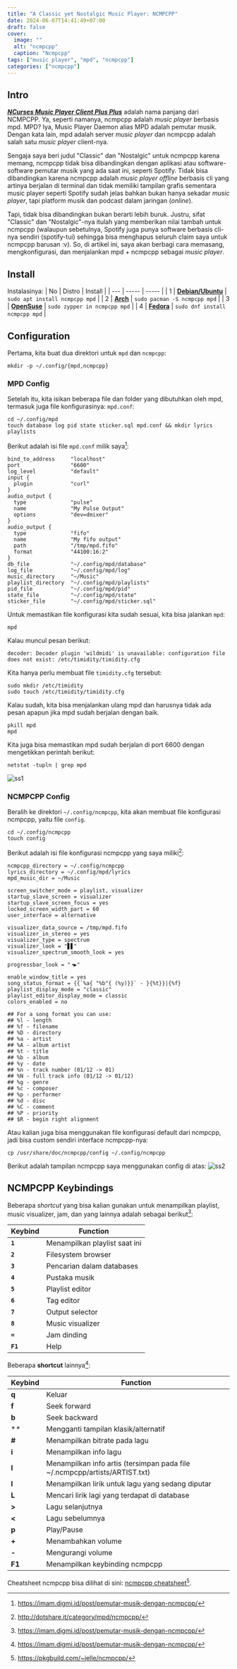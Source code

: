 ```yaml
---
title: "A Classic yet Nostalgic Music Player: NCMPCPP"
date: 2024-06-07T14:41:49+07:00
draft: false		
cover: 
  image: ""
  alt: "ncmpcpp"
  caption: "Ncmpcpp"
tags: ["music player", "mpd", "ncmpcpp"]
categories: ["ncmpcpp"]
---
```



## Intro

***[NCurses Music Player Client Plus Plus](https://github.com/ncmpcpp/ncmpcpp)*** adalah nama panjang dari NCMPCPP. Ya, seperti namanya, ncmpcpp adalah *music player* berbasis mpd. MPD? Iya, Music Player Daemon alias MPD adalah pemutar musik. Dengan kata lain, mpd adalah server *music player* dan ncmpcpp adalah salah satu *music player* client-nya.  

Sengaja saya beri judul "Classic" dan "Nostalgic" untuk ncmpcpp karena memang, ncmpcpp tidak bisa dibandingkan dengan aplikasi atau software-software pemutar musik yang ada saat ini, seperti Spotify. Tidak bisa dibandingkan karena ncmpcpp adalah *music player offline* berbasis cli yang artinya berjalan di terminal dan tidak memiliki tampilan grafis sementara music player seperti Spotify sudah jelas bahkan bukan hanya sekadar *music player*, tapi platform musik dan podcast dalam jaringan (*online*).

Tapi, tidak bisa dibandingkan bukan berarti lebih buruk. Justru, sifat "Classic" dan "Nostalgic"-nya itulah yang memberikan nilai tambah untuk ncmpcpp (walaupun sebetulnya, Spotify juga punya software berbasis cli-nya sendiri (spotify-tui) sehingga bisa menghapus seluruh claim saya untuk ncmpcpp barusan :v). So, di artikel ini, saya akan berbagi cara memasang, mengkonfigurasi, dan menjalankan mpd + ncmpcpp sebagai *music player*.

## Install

Instalasinya:
| No  |           Distro                                                                  |             Install                   |
| --- |           -----                                                                   |              -----                    |
|  1  |   [**Debian/Ubuntu**](https://packages.debian.org/bookworm/ncmpcpp)               |  `sudo apt install ncmpcpp mpd`       |
|  2  |   [**Arch**](https://archlinux.org/packages/extra/x86_64/ncmpcpp/)                |  `sudo pacman -S ncmpcpp mpd`         |
|  3  |   [**OpenSuse**](https://software.opensuse.org/package/ncmpcpp)                   |  `sudo zypper in ncmpcpp mpd`         |
|  4  |   [**Fedora**](https://packages.fedoraproject.org/pkgs/ncmpcpp/ncmpcpp/)          |  `sudo dnf install ncmpcpp mpd`       |

## Configuration

Pertama, kita buat dua direktori untuk `mpd` dan `ncmpcpp`:
```shell
mkdir -p ~/.config/{mpd,ncmpcpp}
```

### MPD Config

Setelah itu, kita isikan beberapa file dan folder yang dibutuhkan oleh mpd, termasuk juga file konfigurasinya: `mpd.conf`:
```shell
cd ~/.config/mpd
touch database log pid state sticker.sql mpd.conf && mkdir lyrics playlists
```

Berikut adalah isi file `mpd.conf` milik saya[^1]:
```shell
bind_to_address     "localhost"
port                "6600"
log_level           "default"
input {
  plugin            "curl"
}
audio_output {
  type              "pulse"
  name              "My Pulse Output"
  options           "dev=dmixer"
}
audio_output {
  type              "fifo"
  name              "My fifo output"
  path              "/tmp/mpd.fifo"
  format            "44100:16:2"
}
db_file             "~/.config/mpd/database"
log_file            "~/.config/mpd/log"
music_directory     "~/Music"
playlist_directory  "~/.config/mpd/playlists"
pid_file            "~/.config/mpd/pid"
state_file          "~/.config/mpd/state"
sticker_file        "~/.config/mpd/sticker.sql"
```

Untuk memastikan file konfigurasi kita sudah sesuai, kita bisa jalankan `mpd`:
```shell
mpd 
```

Kalau muncul pesan berikut:
```log
decoder: Decoder plugin 'wildmidi' is unavailable: configuration file does not exist: /etc/timidity/timidity.cfg
```
Kita hanya perlu membuat file `timidity.cfg` tersebut:
```shell
sudo mkdir /etc/timidity
sudo touch /etc/timidity/timidity.cfg
```
Kalau sudah, kita bisa menjalankan ulang mpd dan harusnya tidak ada pesan apapun jika mpd sudah berjalan dengan baik.
```shell
pkill mpd
mpd
```

Kita juga bisa memastikan mpd sudah berjalan di port 6600 dengan mengetikkan perintah berikut:
```shell
netstat -tupln | grep mpd
```
![ss1](/ncmpcpp/ss1.png)

### NCMPCPP Config

Beralih ke direktori `~/.config/ncmpcpp`, kita akan membuat file konfigurasi ncmpcpp, yaitu file `config`. 
```shell
cd ~/.config/ncmpcpp
touch config
```

Berikut adalah isi file konfigurasi ncmpcpp yang saya miliki[^2]:
```shell
ncmpcpp_directory = ~/.config/ncmpcpp
lyrics_directory = ~/.config/mpd/lyrics
mpd_music_dir = ~/Music

screen_switcher_mode = playlist, visualizer
startup_slave_screen = visualizer
startup_slave_screen_focus = yes
locked_screen_width_part = 60
user_interface = alternative

visualizer_data_source = /tmp/mpd.fifo
visualizer_in_stereo = yes
visualizer_type = spectrum
visualizer_look = "▋▋"
visualizer_spectrum_smooth_look = yes

progressbar_look = "╺▶"

enable_window_title = yes
song_status_format = {{`%a{ "%b"{ (%y)}}` - }{%t}}|{%f}
playlist_display_mode = "classic"
playlist_editor_display_mode = classic
colors_enabled = no

## For a song format you can use:
## %l - length
## %f - filename
## %D - directory
## %a - artist
## %A - album artist
## %t - title
## %b - album
## %y - date
## %n - track number (01/12 -> 01)
## %N - full track info (01/12 -> 01/12)
## %g - genre
## %c - composer
## %p - performer
## %d - disc
## %C - comment
## %P - priority
## $R - begin right alignment
```

Atau kalian juga bisa menggunakan file konfigurasi default dari ncmpcpp, jadi bisa custom sendiri interface ncmpcpp-nya:
```shell 
cp /usr/share/doc/ncmpcpp/config ~/.config/ncmpcpp
```
Berikut adalah tampilan ncmpcpp saya menggunakan config di atas:
![ss2](/ncmpcpp/ss2.png)

## NCMPCPP Keybindings

Beberapa *shortcut* yang bisa kalian gunakan untuk menampilkan playlist, music visualizer, jam, dan yang lainnya adalah sebagai berikut[^1]:

| Keybind       | Function                       |
|---------------|--------------------------------|
| **`1`**       | Menampilkan playlist saat ini  |
| **`2`**       | Filesystem browser             |
| **`3`**       | Pencarian dalam databases      |
| **`4`**       | Pustaka musik                  |
| **`5`**       | Playlist editor                |
| **`6`**       | Tag editor                     |
| **`7`**       | Output selector                |
| **`8`**       | Music visualizer               |
| **`=`**       | Jam dinding                    |
| **`F1`**      | Help                           |

Beberapa **shortcut** lainnya[^1]:

| Keybind | Function                                               |
|---------|--------------------------------------------------------|
| **q**   | Keluar                                                 |
| **f**   | Seek forward                                           |
| **b**   | Seek backward                                          |
| **\**   | Mengganti tampilan klasik/alternatif                   |
| **#**   | Menampilkan bitrate pada lagu                          |
| **i**   | Menampilkan info lagu                                  |
| **I**   | Menampilkan info artis (tersimpan pada file ~/.ncmpcpp/artists/ARTIST.txt) |
| **l**   | Menampilkan lirik untuk lagu yang sedang diputar       |
| **L**   | Mencari lirik lagi yang terdapat di database           |
| **>**   | Lagu selanjutnya                                       |
| **<**   | Lagu sebelumnya                                        |
| **p**   | Play/Pause                                             |
| **+**   | Menambahkan volume                                     |
| **-**   | Mengurangi volume                                      | 
| **F1**  | Menampilkan keybinding ncmpcpp                         |

Cheatsheet ncmpcpp bisa dilihat di sini: [ncmpcpp cheatsheet](https://pkgbuild.com/~jelle/ncmpcpp/)[^3].


[^1]: https://imam.digmi.id/post/pemutar-musik-dengan-ncmpcpp/
[^2]: http://dotshare.it/category/mpd/ncmpcpp/
[^3]: https://pkgbuild.com/~jelle/ncmpcpp/
